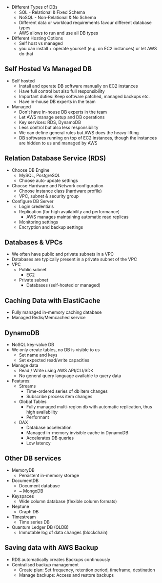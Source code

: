 - Different Types of DBs
	- SQL - Relational & Fixed Schema
	- NoSQL - Non-Relational & No Schema
	- Different data or workload requirements favour different database types
	- AWS allows to run and use all DB types
- Different Hosting Options
	- Self host vs managed
	- you can install + operate yourself (e.g. on EC2 instances) or let AWS do that

## Self Hosted Vs Managed DB
- Self hosted
	- Install and operate DB software manually on EC2 instances
	- Have full control but also full responsibility
	- Important duties: Keep software patched, managed backups etc.
	- Have in-house DB experts in the team
- Managed
	- Don't have in-house DB experts in the team
	- Let AWS manage setup and DB operations
	- Key services: RDS, DynamoDB
	- Less control but also less responsibility
	- We can define general rules but AWS does the heavy lifting
	- DB softwares running on top of EC2 instances, though the instances are hidden to us and managed by AWS


## Relation Database Service (RDS)
- Choose DB Engine 
	- MySQL, PostgreSQL
	- Choose auto-update settings
- Choose Hardware and Network configuration
	- Choose instance class (hardware profile)
	- VPC, subnet & security group
- Configure DB Server
	- Login credentials
	- Replication (for high availability and performance)
		- AWS manages maintaining automatic read replicas
	- Monitoring settings
	- Encryption and backup settings

## Databases & VPCs
- We often have public and private subnets in a VPC
- Databases are typically present in a private subnet of the VPC
- VPC
	- Public subnet
		- EC2
	- Private subnet
		- Databases (self-hosted or managed)

## Caching Data with ElastiCache
- Fully managed in-memory caching database
- Managed Redis/Memcached service

## DynamoDB
- NoSQL key-value DB
- We only create tables, no DB is visible to us
	- Set name and keys
	- Set expected read/write capacities
- Manage data
	- Read / Write using AWS API/CLI/SDK
	- No general query language available to query data 
- Features:
	- Streams
		- Time-ordered series of db item changes
		- Subscribe process item changes
	- Global Tables
		- Fully managed multi-region db with automatic replication, thus high availability
		- Performant
	- DAX
		- Database acceleration
		- Managed in-memory invisible cache in DynamoDB
		- Accelerates DB queries
		- Low latency
## Other DB services
- MemoryDB
	- Persistent in-memory storage
- DocumentDB
	- Document database
	- ~ MongoDB
- Keyspaces
	- Wide column database (flexible column formats)
- Neptune
	- Graph DB
- Timestream
	- Time series DB
- Quantum Ledger DB (QLDB)
	- Immutable log of data changes (blockchain)

## Saving data with AWS Backup
- RDS automatically creates Backups continuously
- Centralised backup management
	- Create plan: Set frequency, retention period, timeframe, destination
	- Manage backups: Access and restore backups